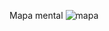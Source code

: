 Mapa mental
![mapa](https://github.com/user-attachments/assets/af875544-4c16-4e98-b03c-441ef9f0927d)

